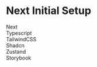 # Next Initial Setup

Next <br/>
Typescript <br/>
TailwindCSS <br/>
Shadcn <br/>
Zustand <br/>
Storybook <br/>
